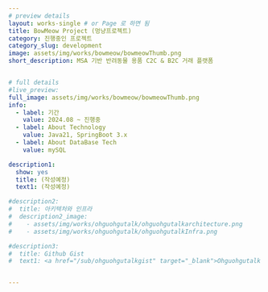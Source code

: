 ```yaml
---
# preview details
layout: works-single # or Page 로 하면 됨 
title: BowMeow Project (멍냥프로젝트)
category: 진행중인 프로젝트
category_slug: development
image: assets/img/works/bowmeow/bowmeowThumb.png
short_description: MSA 기반 반려동물 용품 C2C & B2C 거래 플랫폼


# full details
#live_preview: 
full_image: assets/img/works/bowmeow/bowmeowThumb.png
info:
  - label: 기간
    value: 2024.08 ~ 진행중
  - label: About Technology
    value: Java21, SpringBoot 3.x
  - label: About DataBase Tech
    value: mySQL

description1:
  show: yes
  title: (작성예정)
  text1: (작성예정)

#description2:
#  title: 아키텍처와 인프라
#  description2_image:
#    - assets/img/works/ohguohgutalk/ohguohgutalkarchitecture.png
#    - assets/img/works/ohguohgutalk/ohguohgutalkInfra.png

#description3:
#  title: Github Gist
#  text1: <a href="/sub/ohguohgutalkgist" target="_blank">Ohguohgutalk 구현기능 흐름 Github gist 확인하기</a>


---
```

